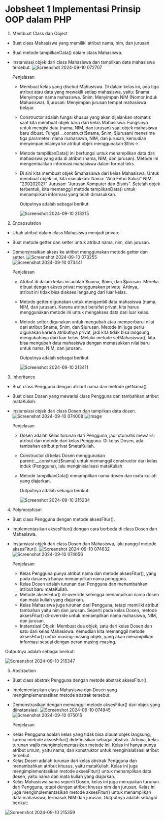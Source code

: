 # Jobsheet 1 Implementasi Prinsip OOP dalam PHP

1. Membuat Class dan Object
  * Buat class Mahasiswa yang memiliki atribut nama, nim, dan jurusan.
  * Buat metode tampilkanData() dalam class Mahasiswa.
  * Instansiasi objek dari class Mahasiswa dan tampilkan data mahasiswa tersebut.
    ![Screenshot 2024-09-10 072707](https://github.com/user-attachments/assets/591234da-a802-4e9d-8c0a-a96172ff7cee)

    Penjelasan
    - Membuat kelas yang disebut Mahasiswa. Di dalam kelas ini, ada tiga atribut atau data yang mewakili setiap mahasiswa,       yaitu:
      $nama: Menyimpan nama mahasiswa.
      $nim: Menyimpan NIM (Nomor Induk Mahasiswa).
      $jurusan: Menyimpan jurusan tempat mahasiswa belajar.
    - Constructor adalah fungsi khusus yang akan dijalankan otomatis saat kita membuat objek baru dari kelas Mahasiswa. Fungsinya untuk        mengisi data (nama, NIM, dan jurusan) saat objek mahasiswa baru dibuat.
      Fungsi __construct($nama, $nim, $jurusan) menerima tiga parameter: nama mahasiswa, NIM, dan jurusan, kemudian menyimpan nilainya         ke atribut objek menggunakan $this->.
    - Metode tampilkanData() ini berfungsi untuk menampilkan data dari mahasiswa yang ada di atribut (nama, NIM, dan jurusan).
      Metode ini mengembalikan informasi mahasiswa dalam format teks.
    - Di sini kita membuat objek $mahasiswa dari kelas Mahasiswa. Untuk membuat objek ini, kita masukkan:
      Nama: "Ana Febri Salusi"
      NIM: "230202027"
      Jurusan: "Jurusan Komputer dan Bisnis".
      Setelah objek terbentuk, kita memanggil metode tampilkanData() untuk menampilkan informasi yang telah dimasukkan.

      Outputnya adalah sebagai berikut:
      
      ![Screenshot 2024-09-10 213215](https://github.com/user-attachments/assets/5c4a309d-23e8-43af-a2a4-220ba73bfaae)

2. Encapsulation
 * Ubah atribut dalam class Mahasiswa menjadi private.
 * Buat metode getter dan setter untuk atribut nama, nim, dan jurusan.
 * Demonstrasikan akses ke atribut menggunakan metode getter dan setter.
   ![Screenshot 2024-09-10 073255](https://github.com/user-attachments/assets/76c29dea-693a-4297-ab77-90f0598faa96)
   ![Screenshot 2024-09-10 073441](https://github.com/user-attachments/assets/bf4b8d3f-83d9-48e9-9100-9f216ecc5ee5)

   Penjelasan
   - Atribut di dalam kelas ini adalah $nama, $nim, dan $jurusan. Mereka dibuat dengan akses privat menggunakan private. Artinya,      
     atribut ini tidak bisa diakses langsung dari luar kelas.
   - Metode getter digunakan untuk mengambil data mahasiswa (nama, NIM, dan jurusan). Karena atribut bersifat privat, kita harus    
     menggunakan metode ini untuk mengakses data dari luar kelas.
   - Metode setter digunakan untuk mengubah atau memperbarui nilai dari atribut $nama, $nim, dan $jurusan.
     Metode ini juga perlu digunakan karena atributnya privat, jadi kita tidak bisa langsung mengubahnya dari luar kelas. Melalui metode      setMahasiswa(), kita bisa mengubah data mahasiswa dengan memasukkan nilai baru untuk nama, NIM, dan jurusan.

     Outputnya adalah sebagai berikut:

     ![Screenshot 2024-09-10 213411](https://github.com/user-attachments/assets/bda0d955-837e-4cbb-a79b-19cd026cc4c2)

     
3. Inheritance
 * Buat class Pengguna dengan atribut nama dan metode getNama().
 * Buat class Dosen yang mewarisi class Pengguna dan tambahkan atribut mataKuliah.
 * Instansiasi objek dari class Dosen dan tampilkan data dosen.
   ![Screenshot 2024-09-10 074008](https://github.com/user-attachments/assets/ae379525-4b1c-4c8a-8f62-a65c262170b2)
   ![image](https://github.com/user-attachments/assets/ff2e6a04-b0b9-494a-a52b-0959ee55b046)

   Penjelasan
   - Dosen adalah kelas turunan dari Pengguna, jadi otomatis mewarisi atribut dan metode dari kelas Pengguna.
    Di kelas Dosen, ada tambahan atribut privat $mataKuliah.
   - Constructor di kelas Dosen menggunakan parent::__construct($nama) untuk memanggil constructor dari kelas induk (Pengguna), lalu menginisialisasi mataKuliah.
   - Metode tampilkanData() menampilkan nama dosen dan mata kuliah yang diajarkan.
  
     Outputnya adalah sebagai berikut:

     ![Screenshot 2024-09-10 215234](https://github.com/user-attachments/assets/769a582a-6827-418e-bf0a-5a991de850ae)


4. Polymorphism
 * Buat class Pengguna dengan metode aksesFitur().
 * Implementasikan aksesFitur() dengan cara berbeda di class Dosen dan
   Mahasiswa.
 * Instansiasi objek dari class Dosen dan Mahasiswa, lalu panggil metode aksesFitur().
   ![Screenshot 2024-09-10 074632](https://github.com/user-attachments/assets/db066337-a268-4309-aa21-4cc858cb36f3)
   ![Screenshot 2024-09-10 074656](https://github.com/user-attachments/assets/ff33d458-6d84-410f-9af0-b03292f7a276)

   Penjelasan
   - Kelas Pengguna punya atribut nama dan metode aksesFitur(), yang pada dasarnya hanya menampilkan nama pengguna.
   - Kelas Dosen adalah turunan dari Pengguna dan menambahkan atribut baru mataKuliah.
   - Metode aksesFitur() di-override sehingga menampilkan nama dosen dan mata kuliah yang diajarkan.
   - Kelas Mahasiswa juga turunan dari Pengguna, tetapi memiliki atribut tambahan yaitu nim dan jurusan.
Seperti pada kelas Dosen, metode aksesFitur() di-override untuk menampilkan nama mahasiswa, NIM, dan jurusan.
   - Instansiasi Objek:
     Membuat dua objek, satu dari kelas Dosen dan satu dari kelas Mahasiswa.
Kemudian kita memanggil metode aksesFitur() untuk masing-masing objek, yang akan menampilkan informasi sesuai dengan peran masing-masing.

Outputnya adalah sebagai berikut:

![Screenshot 2024-09-10 215347](https://github.com/user-attachments/assets/ceddbdf1-209e-4971-8cf6-5fa342be9ba7)

5. Abstraction
 * Buat class abstrak Pengguna dengan metode abstrak aksesFitur().
 * Implementasikan class Mahasiswa dan Dosen yang mengimplementasikan metode abstrak tersebut.
 * Demonstrasikan dengan memanggil metode aksesFitur() dari objek yang diinstansiasi.
   ![Screenshot 2024-09-10 074945](https://github.com/user-attachments/assets/b9f83bbb-ef40-4b8f-a7ea-8745d8b1b259)
   ![Screenshot 2024-09-10 075015](https://github.com/user-attachments/assets/2c36b370-2132-4915-99b2-fb64af11f1fb)

   Penjelasan

  - Kelas Pengguna adalah kelas yang tidak bisa dibuat objek langsung, karena metode aksesFitur() didefinisikan sebagai abstrak. Artinya, kelas turunan wajib mengimplementasikan metode ini.
Kelas ini hanya punya atribut umum, yaitu nama, dan konstruktor untuk menginisialisasi atribut tersebut.
  - Kelas Dosen adalah turunan dari kelas abstrak Pengguna dan menambahkan atribut khusus, yaitu mataKuliah.
Kelas ini juga mengimplementasikan metode aksesFitur() untuk menampilkan data dosen, yaitu nama dan mata kuliah yang diajarkan.
- Kelas Mahasiswa sama seperti Dosen, kelas ini juga merupakan turunan dari Pengguna, tetapi dengan atribut khusus nim dan jurusan.
Kelas ini juga mengimplementasikan metode aksesFitur() untuk menampilkan data mahasiswa, termasuk NIM dan jurusan.
 Outputnya adalah sebagai berikut:

![Screenshot 2024-09-10 215359](https://github.com/user-attachments/assets/26083e25-8ba7-4f19-8d0c-2eaf20ed371e)
